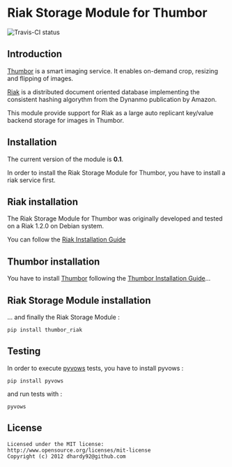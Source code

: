 Riak Storage Module for Thumbor
===================================

![Travis-CI status](https://secure.travis-ci.org/dhardy92/thumbor_riak.png?branch=master)

Introduction
------------

[Thumbor](https://github.com/globocom/thumbor/wiki) is a smart imaging service. It enables on-demand crop, resizing and flipping of images.

  
[Riak](http://wiki.basho.com/) is a distributed document oriented database implementing the consistent hashing algorythm from the Dynanmo publication by Amazon.
  

This module provide support for Riak as a large auto replicant key/value backend storage for images in Thumbor.


Installation
------------

The current version of the module is **0.1**.

In order to install the Riak Storage Module for Thumbor, you have to install a riak service first.

## Riak installation

The Riak Storage Module for Thumbor was originally developed and tested on a Riak 1.2.0 on Debian system. 

You can follow the [Riak Installation Guide](http://docs.basho.com/riak/latest/tutorials/fast-track/Building-a-Development-Environment/) 


## Thumbor installation

You have to install [Thumbor](https://github.com/globocom/thumbor) following the [Thumbor Installation Guide](https://github.com/globocom/thumbor/wiki/Installing)...


## Riak Storage Module installation

... and finally the Riak Storage Module :

	pip install thumbor_riak


Testing
-------

In order to execute [pyvows](http://heynemann.github.com/pyvows/) tests, you have to install pyvows :

	pip install pyvows 

and run tests with :

	pyvows
	

License
-------

	Licensed under the MIT license:
	http://www.opensource.org/licenses/mit-license
	Copyright (c) 2012 dhardy92@github.com
